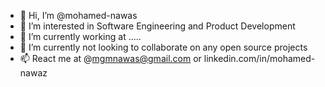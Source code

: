 - 👋 Hi, I’m @mohamed-nawas
- 👀 I’m interested in Software Engineering and Product Development
- 🌱 I’m currently working at .....
- 💞️ I’m currently not looking to collaborate on any open source projects
- 📫 React me at @mgmnawas@gmail.com or linkedin.com/in/mohamed-nawaz

<!---
mohamed-nawas/mohamed-nawas is a ✨ special ✨ repository because its `README.md` (this file) appears on your GitHub profile.
You can click the Preview link to take a look at your changes.
--->

